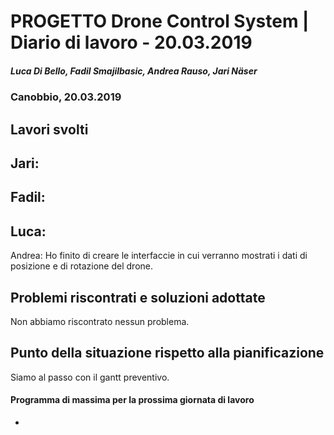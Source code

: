 # PROGETTO Drone Control System | Diario di lavoro - 20.03.2019
##### Luca Di Bello, Fadil Smajilbasic, Andrea Rauso, Jari Näser
### Canobbio, 20.03.2019

## Lavori svolti

Jari:
-

Fadil:
-

Luca:
-

Andrea:
Ho finito di creare le interfaccie in cui verranno mostrati i dati di posizione e di rotazione del drone.

## Problemi riscontrati e soluzioni adottate
Non abbiamo riscontrato nessun problema.

## Punto della situazione rispetto alla pianificazione
Siamo al passo con il gantt preventivo.

#### Programma di massima per la prossima giornata di lavoro
-
